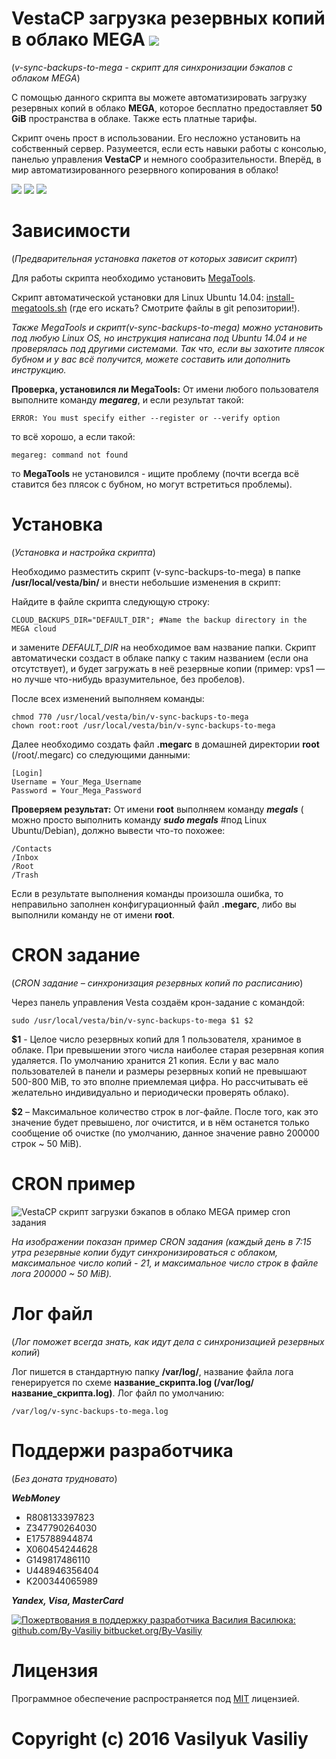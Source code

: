 ﻿# VestaCP загрузка резервных копий в облако MEGA [![](https://ga-spi.appspot.com/t/VestaCP-Sync-Backups-To-Mega/readme-ru?gtid=UA-77529928-1&mr)](https://ga-spider.appspot.com)

(*v-sync-backups-to-mega - скрипт для синхронизации бэкапов с облаком MEGA*)

С помощью данного скрипта вы можете автоматизировать загрузку резервных копий в облако **MEGA**, которое бесплатно предоставляет **50 GiB** пространства в облаке. Также есть платные тарифы.

Скрипт очень прост в использовании. Его несложно установить на собственный сервер. Разумеется, если есть навыки работы с консолью, панелью управления **VestaCP** и немного сообразительности. Вперёд, в мир автоматизированного резервного копирования в облако!

[![](https://img.shields.io/badge/LICENSE-MIT-blue.svg?style=flat-square)](https://ga-spi.appspot.com/t/VestaCP-Sync-Backups-To-Mega/readme-ru?gtid=UA-77529928-1&mr&mgo&go=https://git.io/vrxu8) [![](https://img.shields.io/badge/README-EN-green.svg?style=flat-square)](https://ga-spi.appspot.com/t/VestaCP-Sync-Backups-To-Mega/readme-ru?gtid=UA-77529928-1&mr&mgo&go=https://git.io/vosBb) [![](https://img.shields.io/badge/RELEASE-V2.0-blue.svg?style=flat-square)](https://ga-spi.appspot.com/t/VestaCP-Sync-Backups-To-Mega/readme-ru?gtid=UA-77529928-1&mr&mgo&go=https://github.com/By-Vasiliy/VestaCP-Sync-Backups-To-Mega/releases/tag/v2.0)

# Зависимости 

(*Предварительная установка пакетов от которых зависит скрипт*)

Для работы скрипта необходимо установить [MegaTools](https://ga-spi.appspot.com/t/VestaCP-Sync-Backups-To-Mega/readme-ru?gtid=UA-77529928-1&mr&mgo&go=https://megatools.megous.com/).

Скрипт автоматической установки для Linux Ubuntu 14.04: [install-megatools.sh](https://ga-spi.appspot.com/t/VestaCP-Sync-Backups-To-Mega/readme-ru?gtid=UA-77529928-1&mr&mgo&go=https://git.io/vrq6v) (где его искать? Смотрите файлы в git репозитории!).

*Также MegaTools и скрипт(v-sync-backups-to-mega)  можно установить под любую Linux OS, но инструкция написана под Ubuntu 14.04 и не проверялась под другими системами. Так что, если вы захотите плясок  бубном и у вас всё получится, можете составить или дополнить инструкцию.*

**Проверка, установился ли MegaTools:** От имени любого пользователя выполните команду ***megareg***, и
если результат такой:

```
ERROR: You must specify either --register or --verify option
```

то всё хорошо, а если такой:

```
megareg: command not found
```

то **MegaTools** не установился - ищите проблему (почти всегда всё ставится без плясок с бубном, но могут встретиться проблемы).


# Установка 

(*Установка и настройка скрипта*)

Необходимо разместить скрипт (v-sync-backups-to-mega) в папке **/usr/local/vesta/bin/** и внести небольшие изменения в скрипт:

Найдите в файле скрипта следующую строку:

```
CLOUD_BACKUPS_DIR="DEFAULT_DIR"; #Name the backup directory in the MEGA cloud
```

и замените *DEFAULT_DIR* на необходимое вам название папки. Скрипт автоматически создаст в облаке папку с таким названием (если она отсутствует), и будет загружать в неё резервные копии (пример: vps1 — но лучше что-нибудь вразумительное, без пробелов).

После всех изменений выполняем команды:

```
chmod 770 /usr/local/vesta/bin/v-sync-backups-to-mega
chown root:root /usr/local/vesta/bin/v-sync-backups-to-mega
```

Далее необходимо создать файл **.megarc** в домашней директории **root** (/root/.megarc) со следующими данными:

```
[Login]
Username = Your_Mega_Username
Password = Your_Mega_Password
```

**Проверяем результат:** От имени **root** выполняем команду ***megals*** ( можно просто выполнить команду ***sudo megals*** #под Linux Ubuntu/Debian), должно вывести что-то похожее:

```
/Contacts
/Inbox
/Root
/Trash
```

Если в результате выполнения команды произошла ошибка, то неправильно заполнен конфигурационный файл **.megarc**,  либо вы выполнили команду не от имени **root**.

# CRON задание 

(*CRON задание – синхронизация резервных копий по расписанию*)

Через панель управления Vesta создаём крон-задание с командой:

```
sudo /usr/local/vesta/bin/v-sync-backups-to-mega $1 $2
```

**$1** - Целое число резервных копий для 1 пользователя, хранимое в облаке. При превышении этого числа наиболее старая резервная копия удаляется. По умолчанию хранится 21 копия. Если у вас мало пользователей в панели и размеры резервных копий не превышают 500-800 MiB, то это вполне приемлемая цифра. Но рассчитывать её желательно индивидуально и периодически проверять облако).

**$2** – Максимальное количество строк в лог-файле. После того, как это значение будет превышено, лог очистится, и в нём останется только сообщение об очистке (по умолчанию, данное значение равно 200000 строк ~ 50 MiB).

# CRON пример 

![VestaCP скрипт загрузки бэкапов в облако MEGA пример cron задания](http://i.imgur.com/8GXtDhR.png)

*На изображении показан пример CRON задания (каждый день в 7:15 утра резервные копии будут синхронизироваться с облаком, максимальное число копий - 21, и максимальное число строк в файле лога 200000 ~ 50 MiB).*

# Лог файл 

(*Лог поможет всегда знать, как идут дела с синхронизацией резервных копий*)

Лог пишется в стандартную папку **/var/log/**, название файла лога генерируется по схеме **название_скрипта.log (/var/log/название_скрипта.log)**. Лог файл по умолчанию:

```
/var/log/v-sync-backups-to-mega.log
```

# Поддержи разработчика

(*Без доната трудновато*)

***WebMoney***
* R808133397823
* Z347790264030
* E175788944874
* X060454244628
* G149817486110
* U448946356404
* K200344065989

***Yandex, Visa, MasterCard***

[![Пожертвования в поддержку разработчика Василия Василюка: github.com/By-Vasiliy bitbucket.org/By-Vasiliy](http://i.imgur.com/gR66Yx3.png)](https://ga-spi.appspot.com/t/VestaCP-Sync-Backups-To-Mega/readme-ru?gtid=UA-77529928-1&mr&mgo&go=http://yasobe.ru/na/developer_by_vasiliy)

# Лицензия

Программное обеспечение распространяется под [MIT](https://ga-spi.appspot.com/t/VestaCP-Sync-Backups-To-Mega/readme-ru?gtid=UA-77529928-1&mr&mgo&go=https://git.io/vrxu8) лицензией.

# Copyright (c) 2016 Vasilyuk Vasiliy